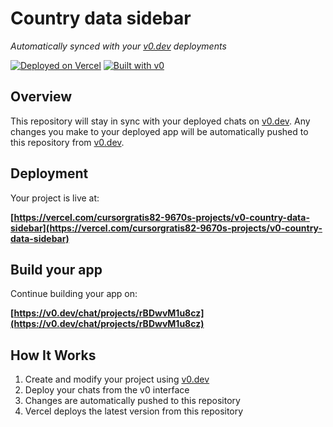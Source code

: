 # Country data sidebar

*Automatically synced with your [v0.dev](https://v0.dev) deployments*

[![Deployed on Vercel](https://img.shields.io/badge/Deployed%20on-Vercel-black?style=for-the-badge&logo=vercel)](https://vercel.com/cursorgratis82-9670s-projects/v0-country-data-sidebar)
[![Built with v0](https://img.shields.io/badge/Built%20with-v0.dev-black?style=for-the-badge)](https://v0.dev/chat/projects/rBDwvM1u8cz)

## Overview

This repository will stay in sync with your deployed chats on [v0.dev](https://v0.dev).
Any changes you make to your deployed app will be automatically pushed to this repository from [v0.dev](https://v0.dev).

## Deployment

Your project is live at:

**[https://vercel.com/cursorgratis82-9670s-projects/v0-country-data-sidebar](https://vercel.com/cursorgratis82-9670s-projects/v0-country-data-sidebar)**

## Build your app

Continue building your app on:

**[https://v0.dev/chat/projects/rBDwvM1u8cz](https://v0.dev/chat/projects/rBDwvM1u8cz)**

## How It Works

1. Create and modify your project using [v0.dev](https://v0.dev)
2. Deploy your chats from the v0 interface
3. Changes are automatically pushed to this repository
4. Vercel deploys the latest version from this repository
